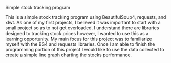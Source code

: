 Simple stock tracking program

This is a simple stock tracking program using BeautifulSoup4, requests, and xlwt.
As one of my first projects, I believed it was important to start with a small project so as to not get overloaded.
I understand there are libraries designed to tracking stock prices however, I wanted to use this as a learning opportunity.
My main focus for this project was to familiarize myself with the BS4 and requests libraries.
Once I am able to finish the programming portion of this project I would like to use the data collected to create a simple line graph charting the stocks performance.

